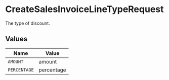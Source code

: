 # CreateSalesInvoiceLineTypeRequest

The type of discount.


## Values

| Name         | Value        |
| ------------ | ------------ |
| `AMOUNT`     | amount       |
| `PERCENTAGE` | percentage   |